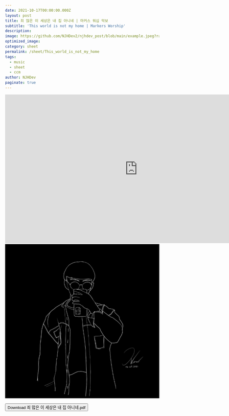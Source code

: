 ```yaml
---
date: 2021-10-17T00:00:00.000Z
layout: post
title: 죄 많은 이 세상은 내 집 아니네 | 마커스 워십 악보
subtitle: 'This world is not my home | Markers Worship'
description: 
image: https://github.com/NJHDev2/njhdev_post/blob/main/example.jpeg?raw=true
optimized_image: 
category: sheet
permalink: /sheet/This_world_is_not_my_home
tags:
  - music
  - sheet
  - ccm
author: NJHDev
paginate: true
---
```

<iframe width="864" height="486" src="https://www.youtube.com/embed/-nu5IMs7b80?autoplay=0&rel=0&modestbranding=1" title="YouTube video player" frameborder="0" allow="accelerometer; autoplay; clipboard-write; encrypted-media; gyroscope; picture-in-picture" allowfullscreen></iframe>

<img src="https://github.com/NJHDev2/njhdev_post/blob/main/example.jpeg?raw=true">

<button class="downloadbtn" type="button" onclick="window.open('https://drive.google.com/file/d/1Cjm9-9_9OKIFtbAVcP1E1OIjk1RzW7Og/view?usp=sharing');"><i class="fa fa-cloud-download"></i> Download 죄 많은 이 세상은 내 집 아니네.pdf </button>

